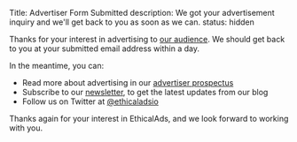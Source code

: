 Title: Advertiser Form Submitted
description: We got your advertisement inquiry and we'll get back to you as soon as we can.
status: hidden

Thanks for your interest in advertising to [our audience](/our-audience/).
We should get back to you at your submitted email address within a day.

In the meantime, you can:

* Read more about advertising in our [advertiser prospectus]({static}/prospectus/ethicalads-advertiser-prospectus.pdf)
* Subscribe to our [newsletter](#newsletter), to get the latest updates from our blog
* Follow us on Twitter at [@ethicaladsio](https://twitter.com/ethicaladsio)

Thanks again for your interest in EthicalAds,
and we look forward to working with you.
